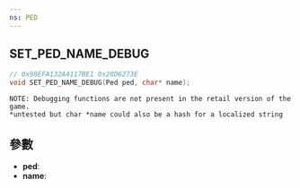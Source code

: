 ```yaml
---
ns: PED
---
```

## SET_PED_NAME_DEBUG

```c
// 0x98EFA132A4117BE1 0x20D6273E
void SET_PED_NAME_DEBUG(Ped ped, char* name);
```

```
NOTE: Debugging functions are not present in the retail version of the game.  
*untested but char *name could also be a hash for a localized string  
```

## 參數
* **ped**: 
* **name**: 

